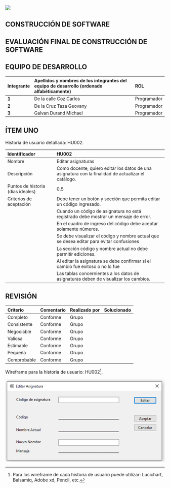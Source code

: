 ![](Aspose.Words.e4708406-b95a-453e-8713-2bcaa9e797ad.001.png)

## **CONSTRUCCIÓN DE SOFTWARE**

## **EVALUACIÓN FINAL DE CONSTRUCCIÓN DE SOFTWARE** 

## **EQUIPO DE DESARROLLO**

|**Integrante**|**Apellidos y nombres de los integrantes del equipo de desarrollo (ordenado alfabéticamente)**|**ROL**|
| :- | :- | :- |
|**1**|De la calle Coz Carlos |  Programador |
|**2**|De la Cruz Taza Geovany|  Programador |
|**3**|Galvan Durand Michael  |  Programador |

## **ÍTEM UNO**
Historia de usuario detallada: HU002.

|Identificador|HU002|
| :- | :- |
|Nombre|Editar asignaturas|
|Descripción|Como docente, quiero editar los datos de una asignatura con la finalidad de actualizar el catálogo.|
|Puntos de historia (días ideales)|0.5|
|Criterios de aceptación|Debe tener un botón y sección que permita editar un código ingresado.|
||Cuando un código de asignatura no está registrado debe mostrar un mensaje de error.|
||En el cuadro de ingreso del código debe aceptar solamente números.|
||Se debe visualizar el código y nombre actual que se desea editar para evitar confusiones|
||La sección código y nombre actual no debe permitir ediciones.|
||Al editar la asignatura se debe confirmar si el cambio fue exitoso o no lo fue|
||Las tablas concernientes a los datos de asignaturas deben de visualizar los cambios.|

## **REVISIÓN**

|Criterio|Comentario|Realizado por|Solucionado|
| :- | :- | :- | :- |
|Completo|Conforme|Grupo||
|Consistente|Conforme|Grupo||
|Negociable|Conforme|Grupo||
|Valiosa|Conforme|Grupo||
|Estimable|Conforme|Grupo||
|Pequeña|Conforme|Grupo||
|Comprobable|Conforme|Grupo|

Wireframe para la historia de usuario: HU002[^1].

![](Aspose.Words.e4708406-b95a-453e-8713-2bcaa9e797ad.004.png)

[^1]: Para los wireframe de cada historia de usuario puede utilizar: Lucichart, Balsamiq, Adobe xd, Pencil, etc.

